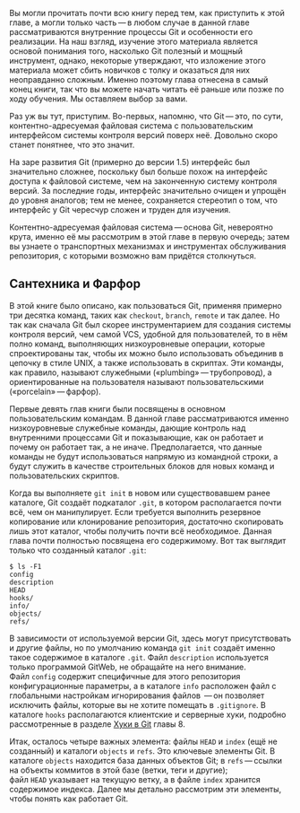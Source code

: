 Вы могли прочитать почти всю книгу перед тем, как приступить к этой главе, а могли только часть — в любом случае в данной главе рассматриваются внутренние процессы Git и особенности его реализации. На наш взгляд, изучение этого материала является основой понимания того, насколько Git полезный и мощный инструмент, однако, некоторые утверждают, что изложение этого материала может сбить новичков с толку и оказаться для них неоправданно сложным. Именно поэтому глава отнесена в самый конец книги, так что вы можете начать читать её раньше или позже по ходу обучения. Мы оставляем выбор за вами.

Раз уж вы тут, приступим. Во-первых, напомню, что Git — это, по сути, контентно-адресуемая файловая система с пользовательским интерфейсом системы контроля версий поверх неё. Довольно скоро станет понятнее, что это значит.

На заре развития Git (примерно до версии 1.5) интерфейс был значительно сложнее, поскольку был больше похож на интерфейс доступа к файловой системе, чем на законченную систему контроля версий. За последние годы, интерфейс значительно очищен и упрощён до уровня аналогов; тем не менее, сохраняется стереотип о том, что интерфейс у Git чересчур сложен и труден для изучения.

Контентно-адресуемая файловая система — основа Git, невероятно крута, именно её мы рассмотрим в этой главе в первую очередь; затем вы узнаете о транспортных механизмах и инструментах обслуживания репозитория, с которыми возможно вам придётся столкнуться.

## Сантехника и Фарфор

В этой книге было описано, как пользоваться Git, применяя примерно три десятка команд, таких как `checkout`, `branch`, `remote` и так далее. Но так как сначала Git был скорее инструментарием для создания системы контроля версий, чем самой VCS, удобной для пользователей, то в нём полно команд, выполняющих низкоуровневые операции, которые спроектированы так, чтобы их можно было использовать объединив в цепочку в стиле UNIX, а также использовать в скриптах. Эти команды, как правило, называют служебными («plumbing» — трубопровод), а ориентированные на пользователя называют пользовательскими («porcelain» — фарфор).

Первые девять глав книги были посвящены в основном пользовательским командам. В данной главе рассматриваются именно низкоуровневые служебные команды, дающие контроль над внутренними процессами Git и показывающие, как он работает и почему он работает так, а не иначе. Предполагается, что данные команды не будут использоваться напрямую из командной строки, а будут служить в качестве строительных блоков для новых команд и пользовательских скриптов.

Когда вы выполняете `git init` в новом или существовавшем ранее каталоге, Git создаёт подкаталог `.git`, в котором располагается почти всё, чем он манипулирует. Если требуется выполнить резервное копирование или клонирование репозитория, достаточно скопировать лишь этот каталог, чтобы получить почти всё необходимое. Данная глава почти полностью посвящена его содержимому. Вот так выглядит только что созданный каталог `.git`:

```console
$ ls -F1
config
description
HEAD
hooks/
info/
objects/
refs/
```

В зависимости от используемой версии Git, здесь могут присутствовать и другие файлы, но по умолчанию команда `git init` создаёт именно такое содержимое в каталоге `.git`. Файл `description` используется только программой GitWeb, не обращайте на него внимание. Файл `config` содержит специфичные для этого репозитория конфигурационные параметры, а в каталоге `info` расположен файл с глобальными настройкам игнорирования файлов  — он позволяет исключить файлы, которые вы не хотите помещать в `.gitignore`. В каталоге `hooks` располагаются клиентские и серверные хуки, подробно рассмотренные в разделе [Хуки в Git](https://git-scm.com/book/ru/v2/ch00/r_git_hooks) главы 8.

Итак, осталось четыре важных элемента: файлы `HEAD` и `index` (ещё не созданный) и каталоги `objects` и `refs`. Это ключевые элементы Git. В каталоге `objects` находится база данных объектов Git; в `refs` — ссылки на объекты коммитов в этой базе (ветки, теги и другие); файл `HEAD` указывает на текущую ветку, a в файле `index` хранится содержимое индекса. Далее мы детально рассмотрим эти элементы, чтобы понять как работает Git.
